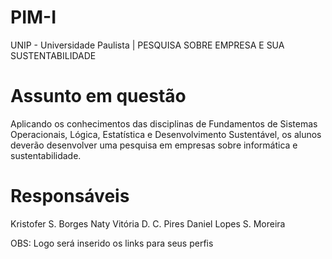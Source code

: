 # PIM-I
UNIP - Universidade Paulista | 
PESQUISA SOBRE EMPRESA E SUA SUSTENTABILIDADE

# Assunto em questão
Aplicando os conhecimentos das disciplinas de Fundamentos de Sistemas Operacionais,
Lógica, Estatística e Desenvolvimento Sustentável, os alunos deverão desenvolver uma
pesquisa em empresas sobre informática e sustentabilidade.

# Responsáveis
Kristofer S. Borges
Naty Vitória D. C. Pires
Daniel Lopes S. Moreira

OBS: Logo será inserido os links para seus perfis

